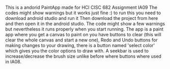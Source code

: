 This is a andorid PaintApp made for HCI CISC 682 Assignment IA09
The codes might show warnings but it works just fine :) 
to run this you need to download android studio and run it 
Then download the project from here and then open it in the android studio. 
The code might show a few warnings but nevertheless it runs properly when you start running. 
The app is a paint app where you get a canvas to paint on you have buttons to clear (this will clear the whole canvas and start a new one), 
Redo and Undo buttons for making changes to your drawing, there is a button named 'select color' which gives you the color options to draw with.
A seekbar is used to increase/decrease the brush size unlike before where buttons where used in IA08. 
